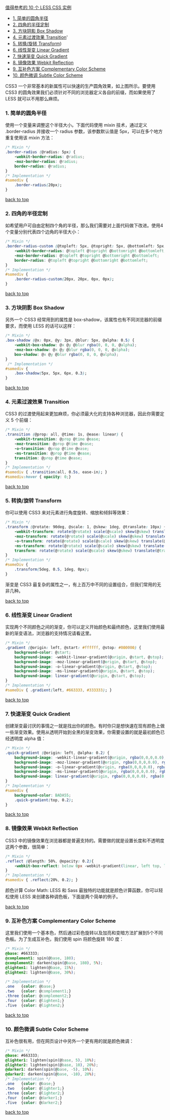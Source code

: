 [值得参考的 10 个 LESS CSS 实例](#top)

- [1. 简单的圆角半径](#简单的圆角半径)
- [2. 四角的半径定制](#四角的半径定制)
- [3. 方块阴影 Box Shadow](#方块阴影)
- [4. 元素过渡效果 Transition](#元素过渡效果)'
- [5. 转换/旋转 Transform](#转换))
- [6. 线性渐变 Linear Gradient](#线性渐变)
- [7. 快速渐变 Quick Gradient](#快速渐变)
- [8. 镜像效果 Webkit Reflection](#镜像效果)
- [9. 互补色方案 Complementary Color Scheme](#互补色方案)
- [10. 颜色微调 Subtle Color Scheme](#颜色微调)

CSS3 一个非常基本的新属性可以快速的生产圆角效果，如上图所示。要使用 CSS3 的圆角效果我们必须针对不同的浏览器定义各自的前缀，而如果使用了 LESS 就可以不用那么麻烦。

<h3 id="简单的圆角半径">1. 简单的圆角半径</h3>

使用一个变量来调整这个半径大小。下面代码使用 mixin 技术，通过定义 .border-radius 并接收一个 radius 参数，该参数默认值是 5px，可以在多个地方重复使用该 mixin 方法：

```css
/* Mixin */
.border-radius (@radius: 5px) {
	-webkit-border-radius: @radius;
	-moz-border-radius: @radius;
	border-radius: @radius;
}
/* Implementation */
#somediv {
	.border-radius(20px);
}
```

[back to top](#top)

<h3 id="四角的半径定制">2. 四角的半径定制</h3>

如希望用户可自由定制四个角的半径，那么我们需要对上面代码做下改进。使用4个变量分别代表四个边角的半径大小：

```css
/* Mixin */
.border-radius-custom (@topleft: 5px, @topright: 5px, @bottomleft: 5px, @bottomright: 5px) {
	-webkit-border-radius: @topleft @topright @bottomright @bottomleft;
	-moz-border-radius: @topleft @topright @bottomright @bottomleft;
	border-radius: @topleft @topright @bottomright @bottomleft;
}
/* Implementation */
#somediv {
	.border-radius-custom(20px, 20px, 0px, 0px);
}
```

[back to top](#top)

<h3 id="方块阴影">3. 方块阴影 Box Shadow</h3>
 
另外一个 CSS3 经常用到的属性是 box-shadow，该属性也有不同浏览器的前缀要求，而使用 LESS 的话可以这样：

```css
/* Mixin */
.box-shadow (@x: 0px, @y: 3px, @blur: 5px, @alpha: 0.5) {
	-webkit-box-shadow: @x @y @blur rgba(0, 0, 0, @alpha);
	-moz-box-shadow: @x @y @blur rgba(0, 0, 0, @alpha);
	box-shadow: @x @y @blur rgba(0, 0, 0, @alpha);
}
 /* Implementation */
#somediv {
	.box-shadow(5px, 5px, 6px, 0.3);
}
```

[back to top](#top)

<h3 id="元素过渡效果">4. 元素过渡效果 Transition</h3>
 
CSS3 的过渡使用起来更加麻烦，你必须最大化的支持各种浏览器，因此你需要定义 5 个前缀：

```css
/* Mixin */
.transition (@prop: all, @time: 1s, @ease: linear) {
	-webkit-transition: @prop @time @ease;
	-moz-transition: @prop @time @ease;
	-o-transition: @prop @time @ease;
	-ms-transition: @prop @time @ease;
	transition: @prop @time @ease;
}
/* Implementation */
#somediv { .transition(all, 0.5s, ease-in); } 
#somediv:hover { opacity: 0;}
```

[back to top](#top)

<h3 id="转换">5. 转换/旋转 Transform</h3>
 
你可以使用 CSS3 来对元素进行角度旋转、缩放和倾斜等效果：

```css
/* Mixin */
.transform (@rotate: 90deg, @scale: 1, @skew: 1deg, @translate: 10px) {
	-webkit-transform: rotate(@rotate) scale(@scale) skew(@skew) translate(@translate);
	-moz-transform: rotate(@rotate) scale(@scale) skew(@skew) translate(@translate);
	-o-transform: rotate(@rotate) scale(@scale) skew(@skew) translate(@translate);
	-ms-transform: rotate(@rotate) scale(@scale) skew(@skew) translate(@translate);
	transform: rotate(@rotate) scale(@scale) skew(@skew) translate(@translate);
}
/* Implementation */
#someDiv {
	.transform(5deg, 0.5, 1deg, 0px);
}
```
 
渐变是 CSS3 最复杂的属性之一，有上百万中不同的设置组合，但我们常用的无非几种。

[back to top](#top)

<h3 id="线性渐变">6. 线性渐变 Linear Gradient</h3>

实现两个不同颜色之间的渐变，你可以定义开始颜色和最终颜色，这里我们使用最新的渐变语法，浏览器的支持情况请看这里。

```css
/* Mixin */
.gradient (@origin: left, @start: #ffffff, @stop: #000000) {
	background-color: @start;
	background-image: -webkit-linear-gradient(@origin, @start, @stop);
	background-image: -moz-linear-gradient(@origin, @start, @stop);
	background-image: -o-linear-gradient(@origin, @start, @stop);
	background-image: -ms-linear-gradient(@origin, @start, @stop);
	background-image: linear-gradient(@origin, @start, @stop);
}
/* Implementation */
#someDiv { .gradient(left, #663333, #333333); }
```

[back to top](#top)

<h3 id="线性渐变">7. 快速渐变 Quick Gradient</h3>

创建渐变最讨厌的事情之一就是找出你的颜色。有时你只是想快速在现有颜色上做一些渐变效果。使用从透明开始到全黑的渐变效果，你需要设置的就是最初颜色已经透明度 alpha 值：

```css
/* Mixin */
.quick-gradient (@origin: left, @alpha: 0.2) {
	background-image: -webkit-linear-gradient(@origin, rgba(0,0,0,0.0), rgba(0,0,0,@alpha));
	background-image: -moz-linear-gradient(@origin, rgba(0,0,0,0.0), rgba(0,0,0,@alpha));
	background-image: -o-linear-gradient(@origin, rgba(0,0,0,0.0), rgba(0,0,0,@alpha));
	background-image: -ms-linear-gradient(@origin, rgba(0,0,0,0.0), rgba(0,0,0,@alpha));
	background-image: linear-gradient(@origin, rgba(0,0,0,0.0), rgba(0,0,0,@alpha));
}
/* Implementation */
#somediv {
	background-color: BADA55;
	.quick-gradient(top, 0.2);
}
```

[back to top](#top)

<h3 id=" 镜像效果">8. 镜像效果 Webkit Reflection</h3>
 
CSS3 中的镜像效果在浏览器都是普遍支持的。需要做的就是设置长度和不透明度这两个参数，很简单：

```css
/* Mixin */
.reflect (@length: 50%, @opacity: 0.2){
	-webkit-box-reflect: below 0px -webkit-gradient(linear, left top, left bottom, from(transparent), color-stop(@length, transparent), to(rgba(255,255,255,@opacity)));
}
/* Implementation */
#somediv { .reflect(20%, 0.2); }
```

颜色计算 Color Math: LESS 和 Sass 最独特的功能就是颜色计算函数，你可以轻松使用 LESS 来创建各种调色板，下面是两个简单的例子。

[back to top](#top)

<h3 id="互补色方案">9. 互补色方案 Complementary Color Scheme</h3>
 
这里我们使用一个基本色，然后通过彩色旋转以及加亮和变暗方法扩展到5个不同色板。为了生成互补色，我们使用 spin 将颜色旋转 180 度：

```css
/* Mixin */
@base: #663333;
@complement1: spin(@base, 180);
@complement2: darken(spin(@base, 180), 5%);
@lighten1: lighten(@base, 15%);
@lighten2: lighten(@base, 30%);
 
/* Implementation */
.one   {color: @base;}
.two   {color: @complement1;}
.three {color: @complement2;}
.four  {color: @lighten1;}
.five  {color: @lighten2;}
```

[back to top](#top)

<h3 id="颜色微调">10. 颜色微调 Subtle Color Scheme</h3>
 
互补色很有用，但在网页设计中另外一个更有用的就是颜色微调：

```css
/* Mixin */
@base: #663333;
@lighter1: lighten(spin(@base, 5), 10%);
@lighter2: lighten(spin(@base, 10), 20%);
@darker1: darken(spin(@base, -5), 10%);
@darker2: darken(spin(@base, -10), 20%);
/* Implementation */
.one   {color: @base;}
.two   {color: @lighter1;}
.three {color: @lighter2;}
.four  {color: @darker1;}
.five  {color: @darker2;}
```

[back to top](#top)
